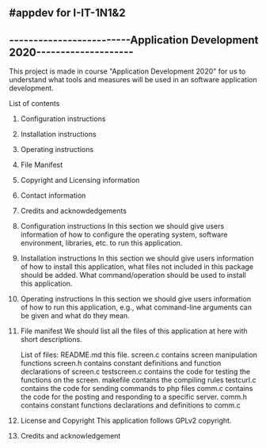 #appdev for I-IT-1N1&2
-------------------------------------------------------------------------
-------------------------Application Development 2020--------------------
------------------------------------------------------------------------

This project is made in course "Application Development 2020" for us to 
understand what tools and measures will be used in an software application 
development.

List of contents
1. Configuration instructions
2. Installation instructions
3. Operating instructions
4. File Manifest
5. Copyright and Licensing information
6. Contact information
7. Credits and acknowdedgements



1. Configuration instructions
	In this section we should give users information of how to configure
	the operating system, software environment, libraries, etc. to 
	run this application.
2. Installation instructions
	In this section we should give users information of how to install
	this application, what files not included in this package should be
	added. What command/operation should be used to install this 
	application.
3. Operating instructions
	In this section we should give users information of how to run this
	application, e.g., what command-line arguments can be given and 
	what do they mean.

4. File manifest
	We should list all the files of this application at here with short
	descriptions.

	List of files:
	README.md		this file.
	screen.c		contains screen manipulation functions
	screen.h		contains constant definitions and function declarations of screen.c
	testscreen.c	contains the code for testing the functions on the screen.
	makefile		contains the compiling rules
	testcurl.c		contains the code for sending commands to php files
	comm.c			contains the code for the posting and responding to a specific server.
	comm.h			contains constant functions declarations and definitions 
	to comm.c

5. License and Copyright
	This application follows GPLv2 copyright.

6. Credits and acknowledgement
	 


